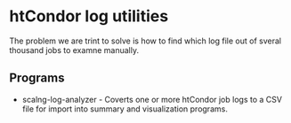 # htCondor log utilities

The problem we are trint to solve is how to find which log file out
of sveral thousand jobs to examne manually.

## Programs

- scalng-log-analyzer - Coverts one or more htCondor job logs to
  a CSV file for import into summary and visualization programs.